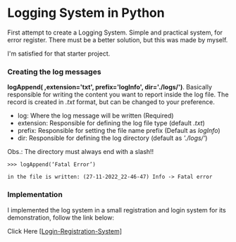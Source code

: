 # Logging System in Python
First attempt to create a Logging System. Simple and practical system, for error register. There must be a better solution, but this was made by myself.

I'm satisfied for that starter project.

### Creating the log messages

**logAppend(<log> ,extension='txt', prefix='logInfo', dir='./logs/')**. Basically responsible for writing the content you want to report inside the log file. The record is created in _.txt_ format, but can be changed to your preference.

- log: Where the log message will be written (Required)
- extension: Responsible for defining the log file type (default _.txt_)
- prefix: Responsible for setting the file name prefix (Default as _logInfo_)
- dir: Responsible for defining the log directory (default as _'./logs/'_)

Obs.: The directory must always end with a slash!!
```
>>> logAppend(‘Fatal Error’)

in the file is written: (27-11-2022_22-46-47) Info -> Fatal error
```

### Implementation

I implemented the log system in a small registration and login system for its demonstration, follow the link below:

Click Here [[Login-Registration-System]](https://github.com/jsnery/Login-Registration-System)